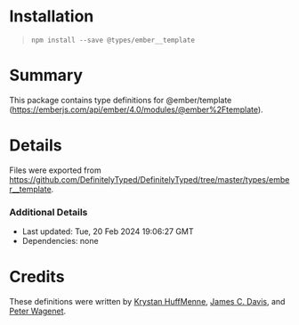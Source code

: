 # Installation
> `npm install --save @types/ember__template`

# Summary
This package contains type definitions for @ember/template (https://emberjs.com/api/ember/4.0/modules/@ember%2Ftemplate).

# Details
Files were exported from https://github.com/DefinitelyTyped/DefinitelyTyped/tree/master/types/ember__template.

### Additional Details
 * Last updated: Tue, 20 Feb 2024 19:06:27 GMT
 * Dependencies: none

# Credits
These definitions were written by [Krystan HuffMenne](https://github.com/gitKrystan), [James C. Davis](https://github.com/jamescdavis), and [Peter Wagenet](https://github.com/wagenet).
